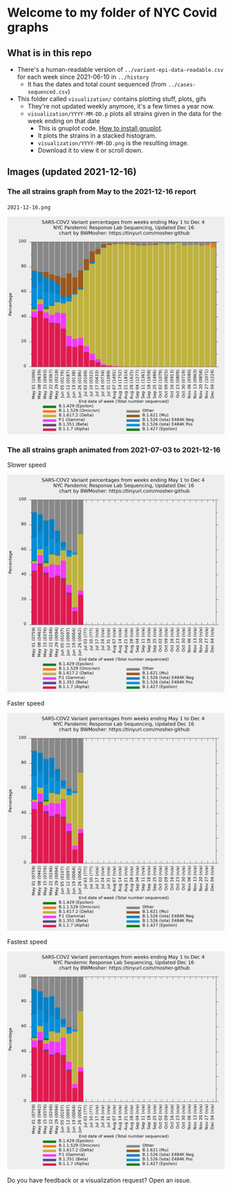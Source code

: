 # Welcome to my folder of NYC Covid graphs

## What is in this repo

- There's a human-readable version of `../variant-epi-data-readable.csv` for each week since 2021-06-10 in `../history`
	- It has the dates and total count sequenced (from `../cases-sequenced.csv`)
- This folder called `visualization/` contains plotting stuff, plots, gifs
	- They're not updated weekly anymore, it's a few times a year now.
	- `visualization/YYYY-MM-DD.p` plots all strains given in the data for the week ending on that date
		- This is gnuplot code. [How to install gnuplot](https://www.google.com/search?q=gnuplot+installation+directions).
		- It plots the strains in a stacked histogram.
		- `visualization/YYYY-MM-DD.png` is the resulting image.
		- Download it to view it or scroll down.
	<!-- - `../visualization/four-weeks-plotted.p` makes a graph that highlights the four last weeks of data that the city is just lumping together on their public display. -->
	<!-- - `visualization/ignored-strains.p` is a graph that uses the data before they eliminated strains that are not very prevalent. -->
	<!-- 	- This graph will not be updated because there is no data to update it with. -->
	<!-- 	- Note the top of the graph reaches 10% and this is not the same as other graphs you might see from me. -->
<!-- - The folder below, `visualization/spoofs` contains my simulations of what the -->
  <!-- city display would look like if it were using a one week window instead of -->
  <!-- a four week window. **I haven't been updating this.** -->

## Images (updated 2021-12-16)

### The all strains graph from May to the 2021-12-16 report

`2021-12-16.png`

![2021-12-16.png](history/2021-12-16.png)

### The all strains graph animated from 2021-07-03 to 2021-12-16

Slower speed

![animation.gif](animation.gif)

Faster speed

![faster-animation.gif](faster-animation.gif)

Fastest speed

![fastest-animation.gif](fastest-animation.gif)

<!-- ### The all strains graph animated for the last seven weeks, using counts. -->

<!-- ![animation.gif](history/raw/2021-07-29/2021-07-29.gif) -->

<!-- ### The last four weeks graph -->

<!-- `four-weeks-plotted.png` -->

<!-- ![four-weeks-plotted.png](four-weeks-plotted.png) -->

<!-- ### The selected variants from only the last week -->

<!-- `last-1-week.png` -->

<!-- ![spoofs/last-1-week.png](spoofs/last-1-week.png) -->

<!-- ### The strains excluded from the data from June 10th (that we were previously monitoring) -->

<!-- `disregarded-variants-through-may23.png` -->

<!-- ![disregarded variants-through-may23.png](disregarded-variants-through-may23.png) -->


Do you have feedback or a visualization request? Open an issue.
